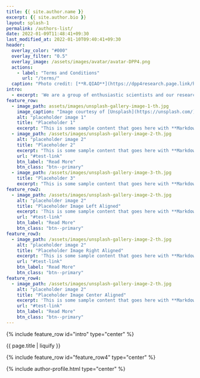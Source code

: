 ```yaml
---
title: {{ site.author.name }}
excerpt: {{ site.author.bio }}
layout: splash-1
permalink: /authors-list/
date: 2022-01-09T11:48:41+09:30
last_modified_at: 2022-01-10T09:40:41+09:30
header:
  overlay_color: "#000"
  overlay_filter: "0.5"
  overlay_image: /assets/images/avatar/avatar-DPP4.png
  actions:
    - label: "Terms and Conditions"
      url: "/terms/"
  caption: "Photo credit: [**R.QIAO**](https://dpp4research.page.link/home)"
intro: 
  - excerpt: 'We are a group of enthusiastic scientists and our researches focus on better understanding DPP4.'
feature_row:
  - image_path: assets/images/unsplash-gallery-image-1-th.jpg
    image_caption: "Image courtesy of [Unsplash](https://unsplash.com/)"
    alt: "placeholder image 1"
    title: "Placeholder 1"
    excerpt: "This is some sample content that goes here with **Markdown** formatting."
  - image_path: /assets/images/unsplash-gallery-image-2-th.jpg
    alt: "placeholder image 2"
    title: "Placeholder 2"
    excerpt: "This is some sample content that goes here with **Markdown** formatting."
    url: "#test-link"
    btn_label: "Read More"
    btn_class: "btn--primary"
  - image_path: /assets/images/unsplash-gallery-image-3-th.jpg
    title: "Placeholder 3"
    excerpt: "This is some sample content that goes here with **Markdown** formatting."
feature_row2:
  - image_path: /assets/images/unsplash-gallery-image-2-th.jpg
    alt: "placeholder image 2"
    title: "Placeholder Image Left Aligned"
    excerpt: 'This is some sample content that goes here with **Markdown** formatting. Left aligned with `type="left"`'
    url: "#test-link"
    btn_label: "Read More"
    btn_class: "btn--primary"
feature_row3:
  - image_path: /assets/images/unsplash-gallery-image-2-th.jpg
    alt: "placeholder image 2"
    title: "Placeholder Image Right Aligned"
    excerpt: 'This is some sample content that goes here with **Markdown** formatting. Right aligned with `type="right"`'
    url: "#test-link"
    btn_label: "Read More"
    btn_class: "btn--primary"
feature_row4:
  - image_path: /assets/images/unsplash-gallery-image-2-th.jpg
    alt: "placeholder image 2"
    title: "Placeholder Image Center Aligned"
    excerpt: 'This is some sample content that goes here with **Markdown** formatting. Centered with `type="center"`'
    url: "#test-link"
    btn_label: "Read More"
    btn_class: "btn--primary"
---
```



{% include feature_row id="intro" type="center" %}

{{ page.title | liquify }}

{% include feature_row id="feature_row4" type="center" %}

{% include author-profile.html type="center" %} 